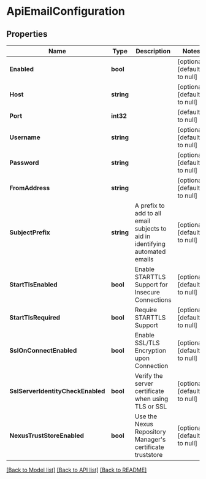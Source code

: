 # ApiEmailConfiguration

## Properties
Name | Type | Description | Notes
------------ | ------------- | ------------- | -------------
**Enabled** | **bool** |  | [optional] [default to null]
**Host** | **string** |  | [optional] [default to null]
**Port** | **int32** |  | [default to null]
**Username** | **string** |  | [optional] [default to null]
**Password** | **string** |  | [optional] [default to null]
**FromAddress** | **string** |  | [optional] [default to null]
**SubjectPrefix** | **string** | A prefix to add to all email subjects to aid in identifying automated emails | [optional] [default to null]
**StartTlsEnabled** | **bool** | Enable STARTTLS Support for Insecure Connections | [optional] [default to null]
**StartTlsRequired** | **bool** | Require STARTTLS Support | [optional] [default to null]
**SslOnConnectEnabled** | **bool** | Enable SSL/TLS Encryption upon Connection | [optional] [default to null]
**SslServerIdentityCheckEnabled** | **bool** | Verify the server certificate when using TLS or SSL | [optional] [default to null]
**NexusTrustStoreEnabled** | **bool** | Use the Nexus Repository Manager&#39;s certificate truststore | [optional] [default to null]

[[Back to Model list]](../README.md#documentation-for-models) [[Back to API list]](../README.md#documentation-for-api-endpoints) [[Back to README]](../README.md)


